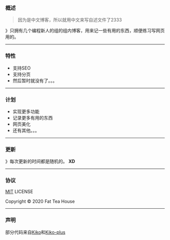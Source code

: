 ### 概述

> 因为是中文博客，所以就用中文来写自述文件了2333

》只拥有几个编程新人的组的组内博客，用来记一些有用的东西，顺便练习写网页用的。

---

### 特性

- 支持SEO
- 支持分页
- 然后暂时就没有了。。。

---

### 计划

- 实现更多功能
- 记录更多有用的东西
- 网页美化
- 还有其他。。。

---

### 更新

》每次更新的时间都是随机的。	**XD**

---

### 协议

[MIT](LICENSE) LICENSE

Copyright © 2020 Fat Tea House

---

### 声明

部分代码来自[Kiko](https://github.com/gfjaru/Kiko)和[Kiko-plus](https://github.com/aweekj/Kiko-plus)